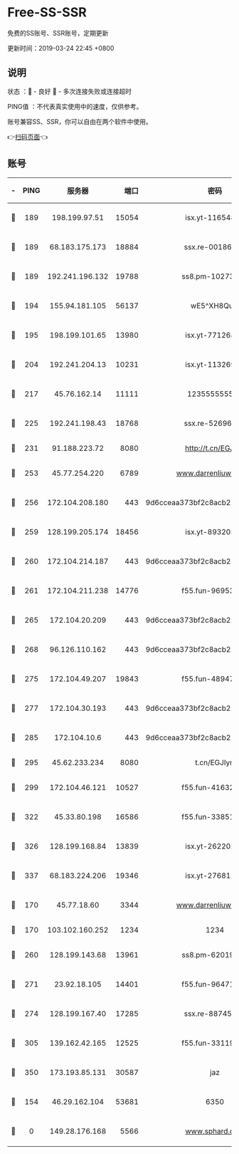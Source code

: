 # Free-SS-SSR

免费的SS账号、SSR账号，定期更新

更新时间：2019-03-24 22:45 +0800

## 说明

状态     ：🙂 - 良好 🙁 - 多次连接失败或连接超时

PING值   ：不代表真实使用中的速度，仅供参考。

账号兼容SS、SSR，你可以自由在两个软件中使用。

👉[扫码页面](https://liesauer.github.io/Free-SS-SSR/)👈

## 账号

|-|PING|服务器|端口|密码|加密方式|区域|
|:----:|:----:|:-----:|-----:|:----:|:----:|:----:|
|🙂|189|198.199.97.51|15054|isx.yt-11654879|aes-256-cfb|US|
|🙂|189|68.183.175.173|18884|ssx.re-00186706|aes-256-cfb|US|
|🙂|189|192.241.196.132|19788|ss8.pm-10273519|aes-256-cfb|US|
|🙂|194|155.94.181.105|56137|wE5^XH8Quw|aes-256-cfb|US|
|🙂|195|198.199.101.65|13980|isx.yt-77126897|aes-256-cfb|US|
|🙂|204|192.241.204.13|10231|isx.yt-11326913|aes-256-cfb|US|
|🙂|217|45.76.162.14|11111|123555555555|aes-256-cfb|SG|
|🙂|225|192.241.198.43|18768|ssx.re-52696687|aes-256-cfb|US|
|🙂|231|91.188.223.72|8080|http://t.cn/EGJIyrl|rc4-md5|RU|
|🙂|253|45.77.254.220|6789|www.darrenliuwei.com|aes-256-cfb|SG|
|🙂|256|172.104.208.180|443|9d6cceaa373bf2c8acb22e60b6a58be6|aes-256-cfb|US|
|🙂|259|128.199.205.174|18456|isx.yt-89320378|aes-256-cfb|SG|
|🙂|260|172.104.214.187|443|9d6cceaa373bf2c8acb22e60b6a58be6|aes-256-cfb|US|
|🙂|261|172.104.211.238|14776|f55.fun-96953880|aes-256-cfb|US|
|🙂|265|172.104.20.209|443|9d6cceaa373bf2c8acb22e60b6a58be6|aes-256-cfb|US|
|🙂|268|96.126.110.162|443|9d6cceaa373bf2c8acb22e60b6a58be6|aes-256-cfb|US|
|🙂|275|172.104.49.207|19843|f55.fun-48947292|aes-256-cfb|SG|
|🙂|277|172.104.30.193|443|9d6cceaa373bf2c8acb22e60b6a58be6|aes-256-cfb|US|
|🙂|285|172.104.10.6|443|9d6cceaa373bf2c8acb22e60b6a58be6|aes-256-cfb|US|
|🙂|295|45.62.233.234|8080|t.cn/EGJIyrl|rc4-md5|CA|
|🙂|299|172.104.46.121|10527|f55.fun-41632865|aes-256-cfb|SG|
|🙂|322|45.33.80.198|16586|f55.fun-33851911|aes-256-cfb|US|
|🙂|326|128.199.168.84|13839|isx.yt-26220217|aes-256-cfb|SG|
|🙂|337|68.183.224.206|19346|isx.yt-27681130|aes-256-cfb|SG|
|🙂|170|45.77.18.60|3344|www.darrenliuwei.com|aes-256-cfb|JP|
|🙂|170|103.102.160.252|1234|1234|rc4-md5|JP|
|🙂|260|128.199.143.68|13961|ss8.pm-62019170|aes-256-cfb|SG|
|🙂|271|23.92.18.105|14401|f55.fun-96471682|aes-256-cfb|US|
|🙂|274|128.199.167.40|17285|ssx.re-88745830|aes-256-cfb|SG|
|🙂|305|139.162.42.165|12525|f55.fun-33119577|aes-256-cfb|SG|
|🙂|350|173.193.85.131|30587|jaz|aes-256-cfb|US|
|🙁|154|46.29.162.104|53681|6350|aes-128-ctr|RU|
|🙁|0|149.28.176.168|5566|www.sphard.com|aes-256-cfb|AU|
